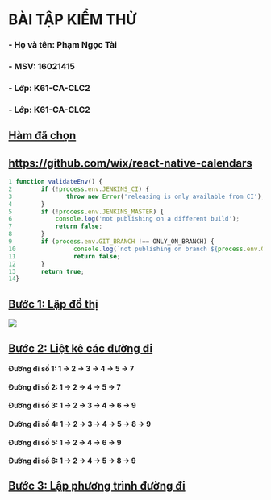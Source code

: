 # **BÀI TẬP KIỂM THỬ**
### **- Họ và tên: Phạm Ngọc Tài**
### **- MSV: 16021415**
### **- Lớp: K61-CA-CLC2**
### **- Lớp: K61-CA-CLC2**
## **<u>Hàm đã chọn</u>**
## **<u>https://github.com/wix/react-native-calendars</u>**
```javascript
1 function validateEnv() {
2        if (!process.env.JENKINS_CI) {
3               throw new Error('releasing is only available from CI');
4        }
5        if (!process.env.JENKINS_MASTER) {
6            console.log('not publishing on a different build');
7            return false;
8        }
9        if (process.env.GIT_BRANCH !== ONLY_ON_BRANCH) {
10                console.log(`not publishing on branch ${process.env.GIT_BRANCH}`);
11                return false;
12       }
13       return true;
14}
```
## **<u>Bước 1: Lập đồ thị</u>**
![](FlowChart.jpg)
## **<u>Bước 2: Liệt kê các đường đi</u>**
#### **Đường đi số 1:** 1 &rarr; 2 &rarr; 3 &rarr; 4 &rarr; 5 &rarr; 7
#### **Đường đi số 2:** 1 &rarr; 2 &rarr; 4 &rarr; 5 &rarr; 7
#### **Đường đi số 3:** 1 &rarr; 2 &rarr; 3 &rarr; 4 &rarr; 6 &rarr; 9
#### **Đường đi số 4:** 1 &rarr; 2 &rarr; 3 &rarr; 4 &rarr; 5 &rarr; 8 &rarr; 9
#### **Đường đi số 5:** 1 &rarr; 2 &rarr; 4 &rarr; 6 &rarr; 9
#### **Đường đi số 6:** 1 &rarr; 2 &rarr; 4 &rarr; 5 &rarr; 8 &rarr; 9
## **<u>Bước 3: Lập phương trình đường đi</u>**
